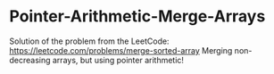 # Pointer-Arithmetic-Merge-Arrays
Solution of the problem from the LeetCode: https://leetcode.com/problems/merge-sorted-array
Merging non-decreasing arrays, but using pointer arithmetic!
